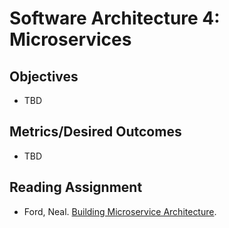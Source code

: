 # Software Architecture 4: Microservices

## Objectives

* TBD

## Metrics/Desired Outcomes

* TBD

## Reading Assignment


* Ford, Neal. [Building Microservice Architecture](http://nealford.com/downloads/Building_Microservice_Architectures_Neal_Ford.pdf).
